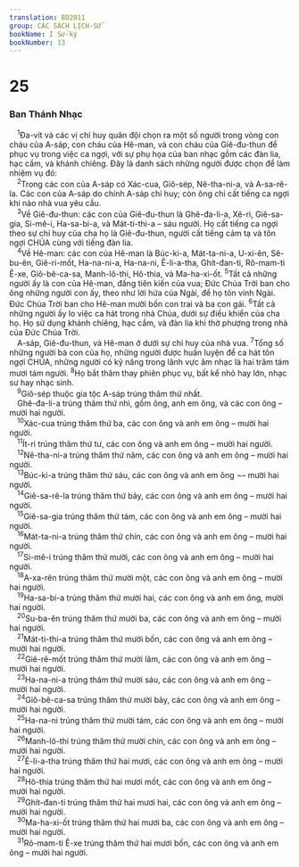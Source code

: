 ```yaml
---
translation: BD2011
group: CÁC SÁCH LỊCH-SỬ
bookName: I Sử-ký 
bookNumber: 13
---
```


<div class="title"><h1>25</h1><h3>Ban Thánh Nhạc</h3></div>
<span class="verse 1su_25_1"> <sup>1</sup>Ða-vít và các vị chỉ huy quân đội chọn ra một số người trong vòng con cháu của A-sáp, con cháu của Hê-man, và con cháu của Giê-đu-thun để phục vụ trong việc ca ngợi, với sự phụ họa của ban nhạc gồm các đàn lia, hạc cầm, và khánh chiêng. Ðây là danh sách những người được chọn để làm nhiệm vụ đó:<br/></span>
<span class="verse 1su_25_2"> <sup>2</sup>Trong các con của A-sáp có Xác-cua, Giô-sép, Nê-tha-ni-a, và A-sa-rê-la. Các con của A-sáp do chính A-sáp chỉ huy; còn ông chỉ cất tiếng ca ngợi khi nào nhà vua yêu cầu.<br/></span>
<span class="verse 1su_25_3"> <sup>3</sup>Về Giê-đu-thun: các con của Giê-đu-thun là Ghê-đa-li-a, Xê-ri, Giê-sa-gia, Si-mê-i, Ha-sa-bi-a, và Mát-ti-thi-a – sáu người. Họ cất tiếng ca ngợi theo sự chỉ huy của cha họ là Giê-đu-thun, người cất tiếng cảm tạ và tôn ngợi CHÚA cùng với tiếng đàn lia.<br/></span>
<span class="verse 1su_25_4"> <sup>4</sup>Về Hê-man: các con của Hê-man là Búc-ki-a, Mát-ta-ni-a, U-xi-ên, Sê-bu-ên, Giê-ri-mốt, Ha-na-ni-a, Ha-na-ni, Ê-li-a-tha, Ghít-đan-ti, Rô-mam-ti Ê-xe, Giô-bê-ca-sa, Manh-lô-thi, Hô-thia, và Ma-ha-xi-ốt. </span>
<span class="verse 1su_25_5"><sup>5</sup>Tất cả những người ấy là con của Hê-man, đấng tiên kiến của vua; Ðức Chúa Trời ban cho ông những người con ấy, theo như lời hứa của Ngài, để họ tôn vinh Ngài. Ðức Chúa Trời ban cho Hê-man mười bốn con trai và ba con gái. </span>
<span class="verse 1su_25_6"><sup>6</sup>Tất cả những người ấy lo việc ca hát trong nhà Chúa, dưới sự điều khiển của cha họ. Họ sử dụng khánh chiêng, hạc cầm, và đàn lia khi thờ phượng trong nhà của Ðức Chúa Trời.<br/> A-sáp, Giê-đu-thun, và Hê-man ở dưới sự chỉ huy của nhà vua. </span>
<span class="verse 1su_25_7"><sup>7</sup>Tổng số những người bà con của họ, những người được huấn luyện để ca hát tôn ngợi CHÚA, những người có kỹ năng trong lãnh vực âm nhạc là hai trăm tám mươi tám người. </span>
<span class="verse 1su_25_8"><sup>8</sup>Họ bắt thăm thay phiên phục vụ, bất kể nhỏ hay lớn, nhạc sư hay nhạc sinh.<br/></span>
<span class="verse 1su_25_9"> <sup>9</sup>Giô-sép thuộc gia tộc A-sáp trúng thăm thứ nhất.<br/> Ghê-đa-li-a trúng thăm thứ nhì, gồm ông, anh em ông, và các con ông – mười hai người.<br/></span>
<span class="verse 1su_25_10"> <sup>10</sup>Xác-cua trúng thăm thứ ba, các con ông và anh em ông – mười hai người.<br/></span>
<span class="verse 1su_25_11"> <sup>11</sup>Ít-ri trúng thăm thứ tư, các con ông và anh em ông – mười hai người.<br/></span>
<span class="verse 1su_25_12"> <sup>12</sup>Nê-tha-ni-a trúng thăm thứ năm, các con ông và anh em ông – mười hai người.<br/></span>
<span class="verse 1su_25_13"> <sup>13</sup>Búc-ki-a trúng thăm thứ sáu, các con ông và anh em ông ¬– mười hai người.<br/></span>
<span class="verse 1su_25_14"> <sup>14</sup>Giê-sa-rê-la trúng thăm thứ bảy, các con ông và anh em ông – mười hai người.<br/></span>
<span class="verse 1su_25_15"> <sup>15</sup>Giê-sa-gia trúng thăm thứ tám, các con ông và anh em ông – mười hai người.<br/></span>
<span class="verse 1su_25_16"> <sup>16</sup>Mát-ta-ni-a trúng thăm thứ chín, các con ông và anh em ông – mười hai người.<br/></span>
<span class="verse 1su_25_17"> <sup>17</sup>Si-mê-i trúng thăm thứ mười, các con ông và anh em ông – mười hai người.<br/></span>
<span class="verse 1su_25_18"> <sup>18</sup>A-xa-rên trúng thăm thứ mười một, các con ông và anh em ông – mười hai người.<br/></span>
<span class="verse 1su_25_19"> <sup>19</sup>Ha-sa-bi-a trúng thăm thứ mười hai, các con ông và anh em ông, mười hai người.<br/></span>
<span class="verse 1su_25_20"> <sup>20</sup>Su-ba-ên trúng thăm thứ mười ba, các con ông và anh em ông – mười hai người.<br/></span>
<span class="verse 1su_25_21"> <sup>21</sup>Mát-ti-thi-a trúng thăm thứ mười bốn, các con ông và anh em ông – mười hai người.<br/></span>
<span class="verse 1su_25_22"> <sup>22</sup>Giê-rê-mốt trúng thăm thứ mười lăm, các con ông và anh em ông – mười hai người.<br/></span>
<span class="verse 1su_25_23"> <sup>23</sup>Ha-na-ni-a trúng thăm thứ mười sáu, các con ông và anh em ông – mười hai người.<br/></span>
<span class="verse 1su_25_24"> <sup>24</sup>Giô-bê-ca-sa trúng thăm thứ mười bảy, các con ông và anh em ông – mười hai người.<br/></span>
<span class="verse 1su_25_25"> <sup>25</sup>Ha-na-ni trúng thăm thứ mười tám, các con ông và anh em ông – mười hai người.<br/></span>
<span class="verse 1su_25_26"> <sup>26</sup>Manh-lô-thi trúng thăm thứ mười chín, các con ông và anh em ông – mười hai người.<br/></span>
<span class="verse 1su_25_27"> <sup>27</sup>Ê-li-a-tha trúng thăm thứ hai mươi, các con ông và anh em ông – mười hai người.<br/></span>
<span class="verse 1su_25_28"> <sup>28</sup>Hô-thia trúng thăm thứ hai mươi mốt, các con ông và anh em ông – mười hai người.<br/></span>
<span class="verse 1su_25_29"> <sup>29</sup>Ghít-đan-ti trúng thăm thứ hai mươi hai, các con ông và anh em ông – mười hai người.<br/></span>
<span class="verse 1su_25_30"> <sup>30</sup>Ma-ha-xi-ốt trúng thăm thứ hai mươi ba, các con ông và anh em ông – mười hai người.<br/></span>
<span class="verse 1su_25_31"> <sup>31</sup>Rô-mam-ti Ê-xe trúng thăm thứ hai mươi bốn, các con ông và anh em ông – mười hai người.<br/></span>
